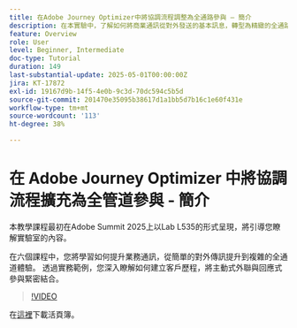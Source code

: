 ```yaml
---
title: 在Adobe Journey Optimizer中將協調流程調整為全通路參與 — 簡介
description: 在本實驗中，了解如何將商業通訊從對外發送的基本訊息，轉型為精緻的全通路體驗。透過實際的例子，您可以建立一個結合主動接觸與回應式參與的客戶歷程。
feature: Overview
role: User
level: Beginner, Intermediate
doc-type: Tutorial
duration: 149
last-substantial-update: 2025-05-01T00:00:00Z
jira: KT-17872
exl-id: 19167d9b-14f5-4e0b-9c3d-70dc594c5b5d
source-git-commit: 201470e35095b38617d1a1bb5d7b16c1e60f431e
workflow-type: tm+mt
source-wordcount: '113'
ht-degree: 38%

---
```


# 在 Adobe Journey Optimizer 中將協調流程擴充為全管道參與 - 簡介

本教學課程最初在Adobe Summit 2025上以Lab L535的形式呈現，將引導您瞭解實驗室的內容。

在六個課程中，您將學習如何提升業務通訊，從簡單的對外傳訊提升到複雜的全通道體驗。 透過實務範例，您深入瞭解如何建立客戶歷程，將主動式外聯與回應式參與緊密結合。

>[!VIDEO](https://video.tv.adobe.com/v/3457828/?learn=on&enablevpops)

在[這裡](/help/summit-labs/summit-lab-2025/assets/summit-lab-manual-l535-final-v4.pdf)下載活頁簿。

